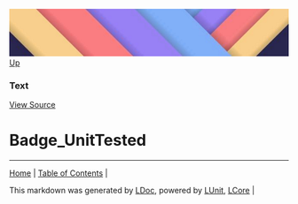 ![](../Content/LDoc-banner-small.png "")
[Up](Text.md)
### Text
[View Source](Text.md)
# Badge_UnitTested
---

[Home](../../README.md) | [Table of Contents](../../TableOfContents.md) | 


This markdown was generated by [LDoc](https://github.com/CodeSingularity/LDoc), powered by [LUnit](https://github.com/CodeSingularity/LUnit), [LCore](https://github.com/CodeSingularity/LCore) | 

